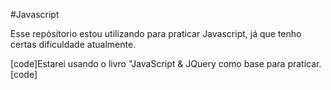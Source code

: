 #Javascript

Esse repósitorio estou utilizando para praticar Javascript, já que tenho certas dificuldade atualmente.

[code]Estarei usando o livro "JavaScript & JQuery como base para praticar.[code]
